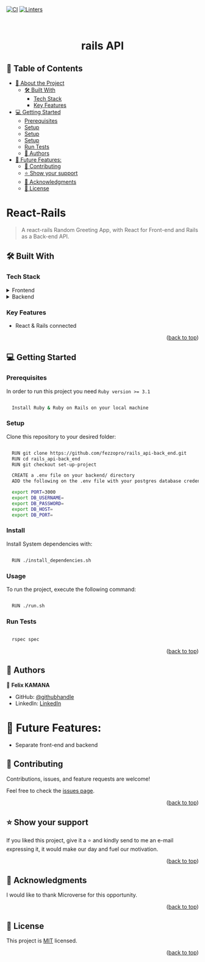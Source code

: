 [![CI](https://github.com/fezzopro/rails_api-react_front_end/actions/workflows/ci.yml/badge.svg)](https://github.com/fezzopro/rails_api-react_front_end/actions/workflows/ci.yml) [![Linters](https://github.com/fezzopro/rails_api-react_front_end/actions/workflows/linters.yml/badge.svg?branch=set-up-project)](https://github.com/fezzopro/rails_api-react_front_end/actions/workflows/linters.yml)

<a name="readme-top"></a>

<div align="center">

  <br/>
  <h1>rails API </h1>

</div>

## 📗 Table of Contents

- [📖 About the Project](#about-project)
  - [🛠 Built With ](#-built-with-)
    - [Tech Stack ](#tech-stack-)
    - [Key Features ](#key-features-)
- [💻 Getting Started ](#-getting-started-)
  - [Prerequisites](#prerequisites)
  - [Setup](#setup)
  - [Setup](#install)
  - [Setup](#usage)
  - [Run Tests](#run-tests)
  - [👥 Authors ](#-authors-)
- [🔭 Future Features:](#-future-features)
  - [🤝 Contributing ](#-contributing-)
  - [⭐️ Show your support ](#️-show-your-support-)
  - [🙏 Acknowledgments ](#-acknowledgments-)
  - [📝 License ](#-license-)

<!-- PROJECT DESCRIPTION -->

# React-Rails <a name="about-project"></a>

> A react-rails Random Greeting App, with React for Front-end and Rails as a Back-end API. 

## 🛠 Built With <a name="built-with"></a>

### Tech Stack <a name="tech-stack"></a>

<details>
  <summary>Frontend</summary>
  <ul>
    <li><a href="https://reactjs.org/">React</a></li>
  </ul>
</details>
<details>
  <summary>Backend</summary>
  <ul>
    <li><a href="https://rubyonrails.org/">Ruby on Rails</a></li>
  </ul>
</details>

<!-- Features -->

### Key Features <a name="key-features"></a>

- React & Rails connected

<p align="right">(<a href="#readme-top">back to top</a>)</p>

<!-- GETTING STARTED -->

## 💻 Getting Started <a name="getting-started"></a>

### Prerequisites

In order to run this project you need `Ruby version >= 3.1`

```sh

  Install Ruby & Ruby on Rails on your local machine

```

### Setup

Clone this repository to your desired folder:

```sh

  RUN git clone https://github.com/fezzopro/rails_api-back_end.git
  RUN cd rails_api-back_end
  RUN git checkout set-up-project

  CREATE a .env file on your backend/ directory
  ADD the following on the .env file with your postgres database credentials

  export PORT=3000
  export DB_USERNAME=
  export DB_PASSWORD=
  export DB_HOST=
  export DB_PORT=

```

### Install

Install System dependencies with:

```sh

  RUN ./install_dependencies.sh

```

### Usage

To run the project, execute the following command:

```sh

  RUN ./run.sh

```

### Run Tests

```sh

  rspec spec

```

<p align="right">(<a href="#readme-top">back to top</a>)</p>

<!-- AUTHORS -->

## 👥 Authors <a name="authors"></a>

👤 **Felix KAMANA**

- GitHub: [@githubhandle](https://github.com/fezzopro)
- LinkedIn: [LinkedIn](https://www.linkedin.com/in/kamana-felix/)

# 🔭 Future Features:

- Separate front-end and backend

## 🤝 Contributing <a name="contributing"></a>

Contributions, issues, and feature requests are welcome!

Feel free to check the [issues page](https://github.com/fezzopro/rails_api-back_end/issues).

<p align="right">(<a href="#readme-top">back to top</a>)</p>

<!-- SUPPORT -->

## ⭐️ Show your support <a name="support"></a>

If you liked this project, give it a ⭐️ and kindly send to me an e-mail expressing it, it would make our day and fuel our motivation.

<p align="right">(<a href="#readme-top">back to top</a>)</p>

<!-- ACKNOWLEDGEMENTS -->

## 🙏 Acknowledgments <a name="acknowledgements"></a>

I would like to thank Microverse for this opportunity.

<p align="right">(<a href="#readme-top">back to top</a>)</p>

<!-- LICENSE -->

## 📝 License <a name="license"></a>

This project is [MIT](./LICENSE) licensed.

<p align="right">(<a href="#readme-top">back to top</a>)</p>